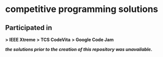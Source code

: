 # competitive programming solutions

## Participated in

**> IEEE Xtreme**
**> TCS CodeVita**
**> Google Code Jam**


***the solutions prior to the creation of this repository was unavailable.***
